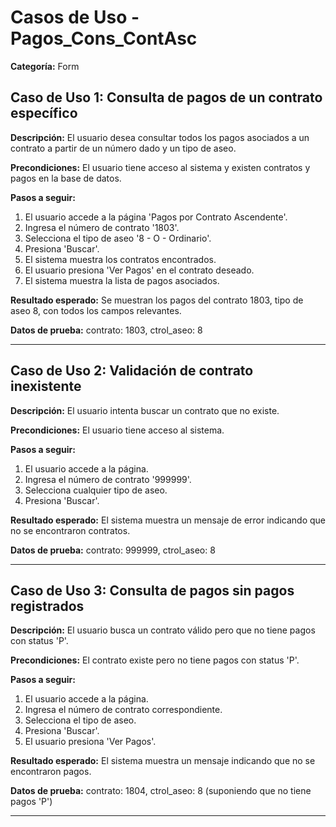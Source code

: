# Casos de Uso - Pagos_Cons_ContAsc

**Categoría:** Form

## Caso de Uso 1: Consulta de pagos de un contrato específico

**Descripción:** El usuario desea consultar todos los pagos asociados a un contrato a partir de un número dado y un tipo de aseo.

**Precondiciones:**
El usuario tiene acceso al sistema y existen contratos y pagos en la base de datos.

**Pasos a seguir:**
1. El usuario accede a la página 'Pagos por Contrato Ascendente'.
2. Ingresa el número de contrato '1803'.
3. Selecciona el tipo de aseo '8 - O - Ordinario'.
4. Presiona 'Buscar'.
5. El sistema muestra los contratos encontrados.
6. El usuario presiona 'Ver Pagos' en el contrato deseado.
7. El sistema muestra la lista de pagos asociados.

**Resultado esperado:**
Se muestran los pagos del contrato 1803, tipo de aseo 8, con todos los campos relevantes.

**Datos de prueba:**
contrato: 1803, ctrol_aseo: 8

---

## Caso de Uso 2: Validación de contrato inexistente

**Descripción:** El usuario intenta buscar un contrato que no existe.

**Precondiciones:**
El usuario tiene acceso al sistema.

**Pasos a seguir:**
1. El usuario accede a la página.
2. Ingresa el número de contrato '999999'.
3. Selecciona cualquier tipo de aseo.
4. Presiona 'Buscar'.

**Resultado esperado:**
El sistema muestra un mensaje de error indicando que no se encontraron contratos.

**Datos de prueba:**
contrato: 999999, ctrol_aseo: 8

---

## Caso de Uso 3: Consulta de pagos sin pagos registrados

**Descripción:** El usuario busca un contrato válido pero que no tiene pagos con status 'P'.

**Precondiciones:**
El contrato existe pero no tiene pagos con status 'P'.

**Pasos a seguir:**
1. El usuario accede a la página.
2. Ingresa el número de contrato correspondiente.
3. Selecciona el tipo de aseo.
4. Presiona 'Buscar'.
5. El usuario presiona 'Ver Pagos'.

**Resultado esperado:**
El sistema muestra un mensaje indicando que no se encontraron pagos.

**Datos de prueba:**
contrato: 1804, ctrol_aseo: 8 (suponiendo que no tiene pagos 'P')

---

